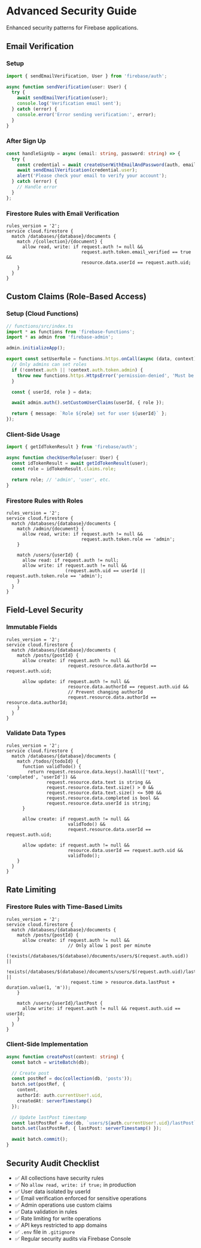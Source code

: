 # Advanced Security Guide

Enhanced security patterns for Firebase applications.

## Email Verification

### Setup

```typescript
import { sendEmailVerification, User } from 'firebase/auth';

async function sendVerification(user: User) {
  try {
    await sendEmailVerification(user);
    console.log('Verification email sent');
  } catch (error) {
    console.error('Error sending verification:', error);
  }
}
```

### After Sign Up

```typescript
const handleSignUp = async (email: string, password: string) => {
  try {
    const credential = await createUserWithEmailAndPassword(auth, email, password);
    await sendEmailVerification(credential.user);
    alert('Please check your email to verify your account');
  } catch (error) {
    // Handle error
  }
};
```

### Firestore Rules with Email Verification

```
rules_version = '2';
service cloud.firestore {
  match /databases/{database}/documents {
    match /{collection}/{document} {
      allow read, write: if request.auth != null &&
                            request.auth.token.email_verified == true &&
                            resource.data.userId == request.auth.uid;
    }
  }
}
```

## Custom Claims (Role-Based Access)

### Setup (Cloud Functions)

```typescript
// functions/src/index.ts
import * as functions from 'firebase-functions';
import * as admin from 'firebase-admin';

admin.initializeApp();

export const setUserRole = functions.https.onCall(async (data, context) => {
  // Only admins can set roles
  if (!context.auth || !context.auth.token.admin) {
    throw new functions.https.HttpsError('permission-denied', 'Must be admin');
  }

  const { userId, role } = data;

  await admin.auth().setCustomUserClaims(userId, { role });

  return { message: `Role ${role} set for user ${userId}` };
});
```

### Client-Side Usage

```typescript
import { getIdTokenResult } from 'firebase/auth';

async function checkUserRole(user: User) {
  const idTokenResult = await getIdTokenResult(user);
  const role = idTokenResult.claims.role;

  return role; // 'admin', 'user', etc.
}
```

### Firestore Rules with Roles

```
rules_version = '2';
service cloud.firestore {
  match /databases/{database}/documents {
    match /admin/{document} {
      allow read, write: if request.auth != null &&
                            request.auth.token.role == 'admin';
    }

    match /users/{userId} {
      allow read: if request.auth != null;
      allow write: if request.auth != null &&
                      (request.auth.uid == userId || request.auth.token.role == 'admin');
    }
  }
}
```

## Field-Level Security

### Immutable Fields

```
rules_version = '2';
service cloud.firestore {
  match /databases/{database}/documents {
    match /posts/{postId} {
      allow create: if request.auth != null &&
                       request.resource.data.authorId == request.auth.uid;

      allow update: if request.auth != null &&
                       resource.data.authorId == request.auth.uid &&
                       // Prevent changing authorId
                       request.resource.data.authorId == resource.data.authorId;
    }
  }
}
```

### Validate Data Types

```
rules_version = '2';
service cloud.firestore {
  match /databases/{database}/documents {
    match /todos/{todoId} {
      function validTodo() {
        return request.resource.data.keys().hasAll(['text', 'completed', 'userId']) &&
               request.resource.data.text is string &&
               request.resource.data.text.size() > 0 &&
               request.resource.data.text.size() <= 500 &&
               request.resource.data.completed is bool &&
               request.resource.data.userId is string;
      }

      allow create: if request.auth != null &&
                       validTodo() &&
                       request.resource.data.userId == request.auth.uid;

      allow update: if request.auth != null &&
                       resource.data.userId == request.auth.uid &&
                       validTodo();
    }
  }
}
```

## Rate Limiting

### Firestore Rules with Time-Based Limits

```
rules_version = '2';
service cloud.firestore {
  match /databases/{database}/documents {
    match /posts/{postId} {
      allow create: if request.auth != null &&
                       // Only allow 1 post per minute
                       (!exists(/databases/$(database)/documents/users/$(request.auth.uid)) ||
                        !exists(/databases/$(database)/documents/users/$(request.auth.uid)/lastPost) ||
                        request.time > resource.data.lastPost + duration.value(1, 'm'));
    }

    match /users/{userId}/lastPost {
      allow write: if request.auth != null && request.auth.uid == userId;
    }
  }
}
```

### Client-Side Implementation

```typescript
async function createPost(content: string) {
  const batch = writeBatch(db);

  // Create post
  const postRef = doc(collection(db, 'posts'));
  batch.set(postRef, {
    content,
    authorId: auth.currentUser!.uid,
    createdAt: serverTimestamp()
  });

  // Update lastPost timestamp
  const lastPostRef = doc(db, `users/${auth.currentUser!.uid}/lastPost`, 'timestamp');
  batch.set(lastPostRef, { lastPost: serverTimestamp() });

  await batch.commit();
}
```

## Security Audit Checklist

- ✅ All collections have security rules
- ✅ No `allow read, write: if true;` in production
- ✅ User data isolated by userId
- ✅ Email verification enforced for sensitive operations
- ✅ Admin operations use custom claims
- ✅ Data validation in rules
- ✅ Rate limiting for write operations
- ✅ API keys restricted to app domains
- ✅ `.env` file in `.gitignore`
- ✅ Regular security audits via Firebase Console
